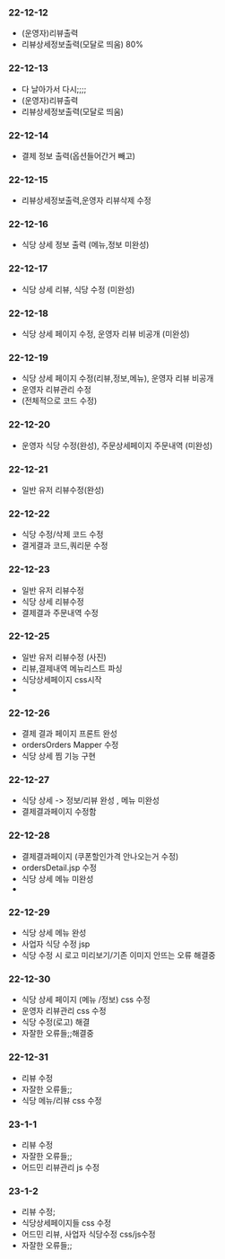 ### 22-12-12
- (운영자)리뷰출력
- 리뷰상세정보출력(모달로 띄움) 80%

### 22-12-13
- 다 날아가서 다시;;;;
- (운영자)리뷰출력
- 리뷰상세정보출력(모달로 띄움)

### 22-12-14
- 결제 정보 출력(옵션들어간거 빼고)

### 22-12-15
- 리뷰상세정보출력,운영자 리뷰삭제 수정

### 22-12-16
- 식당 상세 정보 출력 (메뉴,정보 미완성)

### 22-12-17
- 식당 상세 리뷰, 식당 수정 (미완성)

### 22-12-18
- 식당 상세 페이지 수정, 운영자 리뷰 비공개 (미완성)

### 22-12-19
- 식당 상세 페이지 수정(리뷰,정보,메뉴), 운영자 리뷰 비공개
- 운영자 리뷰관리 수정 
- (전체적으로 코드 수정)

### 22-12-20
- 운영자 식당 수정(완성), 주문상세페이지 주문내역 (미완성)

### 22-12-21
- 일반 유저 리뷰수정(완성)

### 22-12-22
-  식당 수정/삭제 코드 수정
-  결게결과 코드,쿼리문 수정

### 22-12-23
- 일반 유저 리뷰수정
- 식당 상세 리뷰수정
- 결제결과 주문내역 수정

### 22-12-25
- 일반 유저 리뷰수정 (사진)
- 리뷰,결제내역 메뉴리스트 파싱
- 식당상세페이지 css시작
- 
### 22-12-26
- 결제 결과 페이지 프론트 완성
- ordersOrders Mapper 수정
- 식당 상세 찜 기능 구현

### 22-12-27
- 식당 상세 -> 정보/리뷰 완성 , 메뉴 미완성
- 결제결과페이지 수정함

### 22-12-28
- 결제결과페이지 (쿠폰할인가격 안나오는거 수정)
- ordersDetail.jsp 수정
- 식당 상세 메뉴 미완성
- 
### 22-12-29
- 식당 상세 메뉴 완성
- 사업자 식당 수정 jsp
- 식당 수정 시 로고 미리보기/기존 이미지 안뜨는 오류 해결중

### 22-12-30
- 식당 상세 페이지 (메뉴 /정보) css 수정
- 운영자 리뷰관리 css 수정
- 식당 수정(로고) 해결
- 자잘한 오류들;;해결중

### 22-12-31
- 리뷰 수정 
- 자잘한 오류들;;
- 식당 메뉴/리뷰 css 수정


### 23-1-1
- 리뷰 수정
- 자잘한 오류들;;
- 어드민 리뷰관리 js 수정

### 23-1-2
- 리뷰 수정;
- 식당상세페이지들 css 수정
- 어드민 리뷰, 사업자 식당수정 css/js수정
- 자잘한 오류들;;